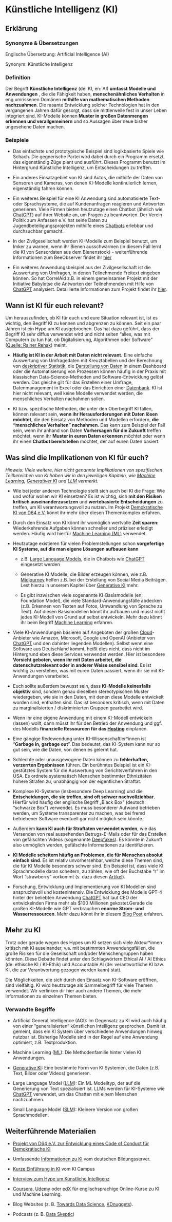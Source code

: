 # Künstliche Intelligenz (KI)
## Erklärung

### Synonyme & Übersetzungen

Englische Übersetzung: Artificial Intelligence (AI)

Synonym: Künstliche Intelligenz

### Definition

Der Begriff **Künstliche Intelligenz** (de: KI, en: AI) **umfasst Modelle und Anwendungen** , die die Fähigkeit haben, **menschenähnliches Verhalten** in eng umrissenen Domänen **mithilfe von mathematischen Methoden nachzuahmen**. Die rasante Entwicklung solcher Technologien hat in den vergangenen Jahren dafür gesorgt, dass sie mittlerweile fest in unser Leben integriert sind. KI-Modelle können **Muster in großen Datenmengen erkennen und verallgemeinern** und so Aussagen über neue bisher ungesehene Daten machen.

### Beispiele

- Das einfachste und prototypische Beispiel sind logikbasierte Spiele wie Schach. Die gegnerische Partei wird dabei durch ein Programm ersetzt, das eigenständig Züge plant und ausführt. Dieses Programm benutzt im Hintergrund Künstliche Intelligenz, um Entscheidungen zu treffen.

- Ein anderes Einsatzgebiet von KI sind Autos, die mithilfe der Daten von Sensoren und Kameras, von denen KI-Modelle kontinuierlich lernen, eigenständig fahren können.

- Ein weiteres Beispiel für eine KI Anwendung sind automatisierte Text- oder Sprachsysteme, die auf Kundenanfragen reagieren und Antworten generieren. Viele Firmen bieten heutzutage einen Chatbot (ähnlich wie [ChatGPT](https://civic-data.de/selbstlernmaterial/#chatgpt)) auf ihrer Website an, um Fragen zu beantworten. Der Verein Politik zum Anfassen e.V. hat seine Daten zu Jugendbeteiligungsprojekten mithilfe eines [Chatbots](https://app.kommuki.syndicats.de/chat) erlebbar und durchsuchbar gemacht.

- In der Zivilgesellschaft werden KI-Modelle zum Beispiel benutzt, um Imker zu warnen, wenn ihr Bienen ausschwärmen (in diesem Fall lernt die KI von Sensordaten aus dem Bienenstock) - weiterführende Informationen zum BeeObserver findet ihr [hier](https://www.correlaid.org/daten-nutzen/projektdatenbank/2019-10-BEE/)

- Ein weiteres Anwendungsbeispiel aus der Zivilgesellschaft ist die Auswertung von Umfragen, in denen Teilnehmende Freitext eingeben können. So hat CorrelAid z.B. in einem gemeinsamen Projekt mit der Initiative Babylotse die Antworten der Teilnehmenden mit Hilfe von [ChatGPT](https://civic-data.de/selbstlernmaterial/#chatgpt) analysiert. Detaillierte Informationen zum Projekt findet ihr [hier](https://www.correlaid.org/daten-nutzen/projektdatenbank/2024-06-BAB/).

## Wann ist KI für euch relevant? 

Um herauszufinden, ob KI für euch und eure Situation relevant ist, ist es wichtig, den Begriff KI zu kennen und abgrenzen zu können. Seit ein paar Jahren ist ein Hype um KI ausgebrochen. Das hat dazu geführt, dass der Begriff KI sehr diffus verwendet wird und nicht selten “alles, was mit Computern zu tun hat, ob Digitalisierung, Algorithmen oder Software” ([Quelle: Rainer Rehak](https://www.weizenbaum-institut.de/news/detail/der-hype-um-kuenstliche-intelligenz/)) meint.

- **Häufig ist KI in der Arbeit mit Daten nicht relevant.** Eine einfache Auswertung von Umfragedaten mit Kreuztabellen und der Berechnung von [deskriptiver Statistik](https://civic-data.de/selbstlernmaterial/#deskriptive-statistik), die [Darstellung von Daten](https://civic-data.de/selbstlernmaterial/#datenvisualisierung) in einem Dashboard oder die Automatisierung von Prozessen können häufig in der Praxis mit klassischen Data-Science-Methoden und Software-Entwicklung gelöst werden. Das gleiche gilt für das Erstellen einer Umfrage, Datenmanagement in Excel oder das Einrichten einer [Datenbank](https://civic-data.de/selbstlernmaterial/#datenbank). KI ist hier nicht relevant, weil keine Modelle verwendet werden, die menschliches Verhalten nachahmen sollen.

- KI bzw. spezifische Methoden, die unter den Oberbegriff KI fallen, können relevant sein, **wenn ihr Herausforderungen mit Daten lösen möchtet**, die den Einsatz von Methoden und Modellen erfordern, **die “menschliches Verhalten” nachahmen**. Das kann zum Beispiel der Fall sein, wenn ihr anhand von Daten **Vorhersagen für die Zukunft** treffen möchtet, wenn ihr **Muster in euren Daten erkennen** möchtet oder wenn ihr einen **Chatbot bereitstellen** möchtet, der auf euren Daten basiert.

## Was sind die Implikationen von KI für euch? 

*Hinweis: Viele weitere, hier nicht genannte Implikationen von spezifischen Teilbereichen von KI haben wir in den jeweiligen Kapiteln, wie [Machine Learning](https://civic-data.de/selbstlernmaterial/#ml),* [*Generativer KI*](https://civic-data.de/selbstlernmaterial/#generative-ki) *und [LLM](https://civic-data.de/selbstlernmaterial/#llm) vermerkt.*

- Wie bei jeder anderen Technologie stellt sich auch bei KI die Frage: Wie und wofür wollen wir KI einsetzen? Es ist wichtig, sich **mit den Risiken kritisch auseinanderzusetzen** und **wertebasierte Entscheidungen** zu treffen, um KI verantwortungsvoll zu nutzen. Im Projekt [Demokratische KI von D64 e.V.](https://demokratische-ki.de/) könnt ihr mehr über diesen Themenkomplex erfahren.

- Durch den Einsatz von KI könnt ihr womöglich wertvolle **Zeit sparen:** Wiederkehrende Aufgaben können schneller und präziser erledigt werden. Häufig wird hierfür [Machine Learning (ML)](https://civic-data.de/selbstlernmaterial/#ml) verwendet.

- Heutzutage existieren für vielen Problemstellungen schon **vorgefertige KI Systeme, auf die man eigene Lösungen aufbauen kann**

  - z.B. [Large Language Models](https://civic-data.de/selbstlernmaterial/#llm), die in Chatbots wie [ChatGPT](https://civic-data.de/selbstlernmaterial/#chatgpt) eingesetzt werden

  - Generative KI Modelle, die Bilder erzeugen können, wie z.B. [Midjourney](https://www.midjourney.com/home) helfen z.B. bei der Erstellung von Social Media Beiträgen. Lest hierzu in unserem Kapitel über [Generative KI](https://civic-data.de/selbstlernmaterial/#generative-ki) mehr.

  - Es gibt inzwischen viele sogenannte KI-Basismodelle (en: Foundation Model), die viele Standard-Anwendungsfälle abdecken (z.B. Erkennen von Texten auf Fotos, Umwandlung von Sprache zu Text). Auf diesen Basismodellen könnt ihr aufbauen und müsst nicht jedes KI-Modell von Grund auf selbst entwickeln. Mehr dazu könnt ihr beim Begriff [Machine Learning](https://civic-data.de/selbstlernmaterial/#ml) erfahren.

- Viele KI-Anwendungen basieren auf Angeboten der großen [Cloud](https://civic-data.de/selbstlernmaterial/#cloud)-Anbieter wie Amazon, Microsoft, Google und OpenAI (Anbieter von [ChatGPT](https://civic-data.de/selbstlernmaterial/#chatgpt) und den dahinter liegenden Modellen). Selbst wenn eine Software aus Deutschland kommt, heißt dies nicht, dass nicht im Hintergrund eben diese Services verwendet werden. Hier ist besondere **Vorsicht geboten, wenn ihr mit Daten arbeitet, die datenschutzrelevant oder in anderer Weise sensibel sind**. Es ist wichtig zu verstehen, was mit euren Daten passiert, wenn ihr sie mit KI-Anwendungen verarbeitet.

- Euch sollte außerdem bewusst sein, dass **KI-Modelle keinesfalls objektiv** sind, sondern genau dieselben stereotypischen Muster wiedergeben, wie sie in den Daten, mit denen diese Modelle entwickelt worden sind, enthalten sind. Das ist besonders kritisch, wenn mit Daten zu marginalisierten / diskriminierten Gruppen gearbeitet wird.

- Wenn ihr eine eigene Anwendung mit einem KI-Modell entwickeln (lassen) wollt, dann müsst ihr für den Betrieb der Anwendung und ggf. des Modells **finanzielle Ressourcen für das [Hosting](https://civic-data.de/selbstlernmaterial/#hosting)** einplanen.

- Eine gängige Redewendung unter KI-Wissenschaftler\*innen ist “**Garbage in, garbage out**”. Das bedeutet, das KI-System kann nur so gut sein, wie die Daten, von denen es gelernt hat.

- Schlechte oder unausgewogene Daten können zu **fehlerhaften, verzerrten Ergebnissen** führen. Ein berühmtes Beispiel ist ein KI-gestütztes System für die Auswertung von Gerichtsverfahren in den USA. Es ordnete systematisch Menschen bestimmter Ethnizitäten höhere Strafen zu, unabhängig von der eigentlichen Straftat.

- Komplexe KI-Systeme (insbesondere Deep Learning) und die **Entscheidungen, die sie treffen, sind oft schwer nachvollziehbar**. Hierfür wird häufig der englische Begriff „Black Box" (deutsch: “schwarze Box”) verwendet. Es muss besonderer Aufwand betrieben werden, um Systeme transparenter zu machen, was bei fremd betriebener Software eventuell gar nicht möglich sein könnte.

- Außerdem **kann KI auch für Straftaten verwendet werden**, wie das Versenden von real aussehenden Betrugs-E-Mails oder für das Erstellen von gefälschten Videos (sogenannte [Deepfakes](https://www.bsi.bund.de/DE/Themen/Unternehmen-und-Organisationen/Informationen-und-Empfehlungen/Kuenstliche-Intelligenz/Deepfakes/deepfakes_node.html)). Es könnte in Zukunft also unmöglich werden, gefälschte Informationen zu identifizieren.

- **KI Modelle scheitern häufig an Problemen, die für Menschen absolut einfach sind**. Es ist relativ unvorhersehbar, welche diese Themen sind, die für KI Modelle besonders schwer sind. Ein Beispiel ist, dass viele KI Sprachmodelle daran scheitern, zu zählen, wie oft der Buchstabe “r” im Wort “strawberry” vorkommt (s. dazu diesen [Artikel](https://www.inc.com/kit-eaton/how-many-rs-in-strawberry-this-ai-cant-tell-you.html)).

- Forschung, Entwicklung und Implementierung von KI Modellen sind anspruchsvoll und kostenintensiv. Die Entwicklung des Modells GPT-4 hinter der beliebten Anwendung [ChatGPT](https://civic-data.de/selbstlernmaterial/#chatgpt) hat laut CEO der entwickelnden Firma mehr als $100 Millionen gekostet.Gerade die großen KI-Modelle wie GPT verbrauchen **enorme Strom- und Wasserressourcen**. Mehr dazu könnt ihr in diesem [Blog Post](https://civic-data.de/klimafaktor-ki/) erfahren.

## Mehr zu KI

Trotz oder gerade wegen des Hypes um KI setzen sich viele Akteur\*innen kritisch mit KI auseinander, v.a. mit bestimmten Anwendungsfällen, die große Risiken für die Gesellschaft und/oder Menschengruppen haben könnten. Diese Debatte findet unter den Schlagwörtern Ethical AI / AI Ethics (de: ethische KI / KI-Ethik) und Accountable AI (de: verantwortliche KI bzw. KI, die zur Verantwortung gezogen werden kann) statt.

Die Möglichkeiten, die sich durch den Einsatz von KI-Software eröffnen, sind vielfältig. KI wird heutzutage als Sammelbegriff für viele Themen verwendet. Wir verlinken dir hier auch andere Themen, die mehr Informationen zu einzelnen Themen bieten.

### Verwandte Begriffe

- Artificial General Intelligence (AGI): Im Gegensatz zu KI wird auch häufig von einer “generalisierten” künstlichen Intelligenz gesprochen. Damit ist gemeint, dass ein KI System über verschiedene Anwendungen hinweg nutzbar ist. Bisherige Modelle sind in der Regel auf eine Anwendung optimiert, z.B. Textproduktion.

- Machine Learning ([ML](https://civic-data.de/selbstlernmaterial/#ml)): Die Methodenfamilie hinter vielen KI Anwendungen.

- [Generative KI](https://civic-data.de/selbstlernmaterial/#generative-ki): Eine bestimmte Form von KI Systemen, die Daten (z.B. Text, Bilder oder Videos) generieren.

- Large Language Model ([LLM](https://civic-data.de/selbstlernmaterial/#llm)): Ein ML Modelltyp, der auf die Generierung von Text spezialisiert ist. LLMs werden für KI-Systeme wie [ChatGPT](https://civic-data.de/selbstlernmaterial/#chatgpt) verwendet, um das Chatten mit einem Menschen nachzuahmen.

- Small Language Model ([SLM](https://civic-data.de/selbstlernmaterial/#slm)): Kleinere Version von großen Sprachmodellen.

## Weiterführende Materialien

- [Projekt von D64 e.V. zur Entwicklung eines Code of Conduct für Demokratische KI](https://demokratische-ki.de/)

- Umfassende [Informationen zu KI](https://www.bildungsserver.de/kuenstliche-intelligenz-ki-in-der-sozialen-arbeit-13030-de.html#Fort_und_Weiterbildung) vom deutschen Bildungsserver.

- [Kurze Einführung in KI](https://ki-campus.org/videos/wasistki) vom KI Campus

- [Interview zum Hype um Künstliche Intelligenz](https://www.weizenbaum-institut.de/news/detail/der-hype-um-kuenstliche-intelligenz/)

- [Coursera](https://www.coursera.org/), [Udemy](https://www.udemy.com/) oder [edX](https://openedx.org/) für englischsprachige Online-Kurse zu KI und Machine Learning.

- Blog Websites (z. B. [Towards Data Science](https://towardsdatascience.com/), [KDnuggets](https://www.kdnuggets.com/)).

- Podcasts (z. B. [Data Skeptic](https://dataskeptic.com/))

